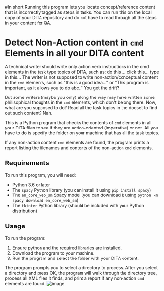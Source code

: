 #In  short
Running this program lets you locate concept/reference content that is incorrectly tagged as steps in tasks. You can run this on the local copy of your DITA repository and do not have to read through all the steps in your content for QA.
# Detect Non-Action content in `cmd` Elements in all your DITA content

A technical writer should write only action verb instructions in the cmd elements in the task type topics of DITA, such as: do this ... click this... type in this... The writer is not supposed to write non-action/conceptual content in the `cmd` elements, such as "this is a good idea..." or "This program is important, as it allows you to do abc.." You get the drift?

But some writers (maybe you only) along the way may have written some philisophical thoughts in the `cmd` elements, which don't belong there. Now, what are you supposed to do? Read all the task topics in the docset to find out such content? Nah.

This is a Python program that checks the contents of `cmd` elements in all your DITA files to see if they are action-oriented (imperative) or not. All you have to do is specify the folder on your machine that has all the task topics.

If any non-action content `cmd` elements are found, the program prints a report listing the filenames and contents of the non-action `cmd` elements.

## Requirements

To run this program, you will need:

* Python 3.6 or later
* The `spacy` Python library (you can install it using `pip install spacy`)
* The `en_core_web_sm` Spacy model (you can download it using `python -m spacy download en_core_web_sm`)
* The `tkinter` Python library (should be included with your Python distribution)

## Usage

To run the program:
1. Ensure python and the required libraries are installed.
2. Download the program to your machine.
3. Run the program and select the folder with your DITA content. 

The program prompts you to select a directory to process. After you select a directory and press OK, the program will walk through the directory tree, process all XML files it finds, and print a report if any non-action `cmd` elements are found.
![image](https://user-images.githubusercontent.com/67150538/221145769-dbafa6cf-7677-4377-ad08-b8cf3551db5f.png)



